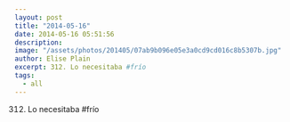 ```yaml
---
layout: post
title: "2014-05-16"
date: 2014-05-16 05:51:56
description: 
image: "/assets/photos/201405/07ab9b096e05e3a0cd9cd016c8b5307b.jpg"
author: Elise Plain
excerpt: 312. Lo necesitaba #frío
tags: 
  - all
---
```


312. Lo necesitaba #frío
<p></p>
